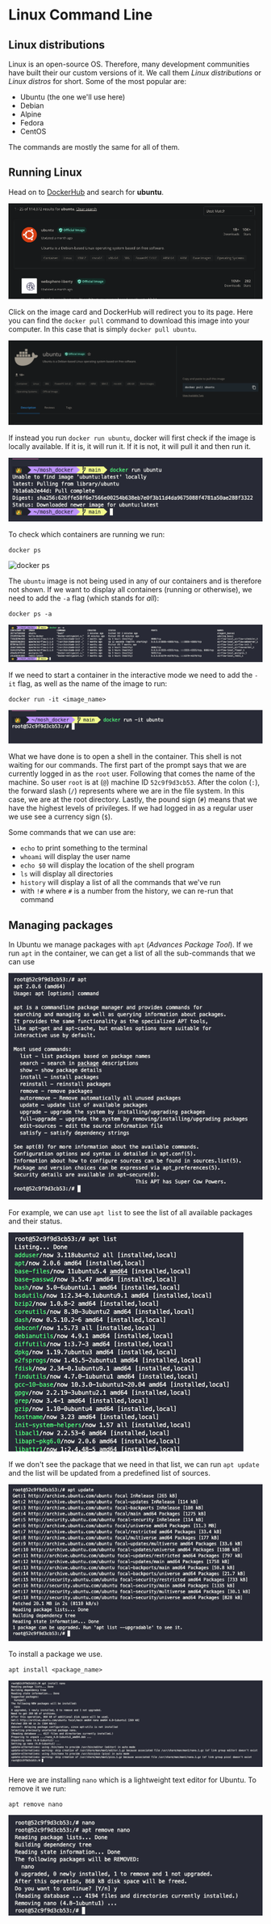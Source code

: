 # Linux Command Line

## Linux distributions

Linux is an open-source OS. Therefore, many development communities have built their our custom versions of it. We call them *Linux distributions* or *Linux distros* for short. Some of the most popular are:

- Ubuntu (the one we'll use here)
- Debian
- Alpine
- Fedora
- CentOS

The commands are mostly the same for all of them.

## Running Linux

Head on to [DockerHub](https://hub.docker.com) and search for **ubuntu**.

![ubuntu](img/01_ubuntu.png)

Click on the image card and DockerHub will redirect you to its page. Here you can find the `docker pull` command to download this image into your computer. In this case that is simply `docker pull ubuntu`.

![ubuntu pull](img/02_ubuntu_pull.png)

If instead you run `docker run ubuntu`, docker will first check if the image is locally available. If it is, it will run it. If it is not, it will pull it and then run it.

![ubuntu run](img/03_ubuntu_run.png)

To check which containers are running we run:

``` shell
docker ps
```

![docker ps](#img/04_docker_ps.png)

The `ubuntu` image is not being used in any of our containers and is therefore not shown. If we want to display all containers (running or otherwise), we need to add the `-a` flag (which stands for *all*):

``` shell
docker ps -a
```

![docker ps a](img/05_docker_ps_a.png)

If we need to start a container in the interactive mode we need to add the `-it` flag, as well as the name of the image to run:

``` shell
docker run -it <image_name>
```

![docker run it](img/06_docker_run_it.png)

What we have done is to open a shell in the container. This shell is not waiting for our commands. The first part of the prompt says that we are currently logged in as the `root` user. Following that comes the name of the machine. So user `root` is at (`@`) machine ID `52c9f9d3cb53`. After the colon (`:`), the forward slash (`/`) represents where we are in the file system. In this case, we are at the root directory. Lastly, the pound sign (`#`) means that we have the highest levels of privileges. If we had logged in as a regular user we use see a currency sign (`$`).

Some commands that we can use are:

- `echo` to print something to the terminal
- `whoami` will display the user name
- `echo $0` will display the location of the shell program
- `ls` will display all directories
- `history` will display a list of all the commands that we've run
- with `!#` where `#` is a number from the history, we can re-run that command

## Managing packages

In Ubuntu we manage packages with `apt` (*Advances Package Tool*). If we run `apt` in the container, we can get a list of all the sub-commands that we can use

![apt](img/07_apt.png)

For example, we can use `apt list` to see the list of all available packages and their status.

![apt list](img/08_apt_list.png)

If we don't see the package that we need in that list, we can run `apt update` and the list will be updated from a predefined list of sources.

![apt update](img/09_apt_update.png)

To install a package we use.

``` shell
apt install <package_name>
```

![apt install nano](img/10_apt_install_nano.png)

Here we are installing `nano` which is a lightweight text editor for Ubuntu. To remove it we run:

``` shell
apt remove nano
```

![apt remove nano](img/11_apt_remove_nano.png)
